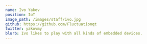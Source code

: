 ```yaml
---
name: Ivo Yakov
position: IoT
image_path: /images/staff/ivo.jpg
github: https://github.com/Fluctuationqt
twitter: yakovmy
blurb: Ivo likes to play with all kinds of embedded devices.
---
```

